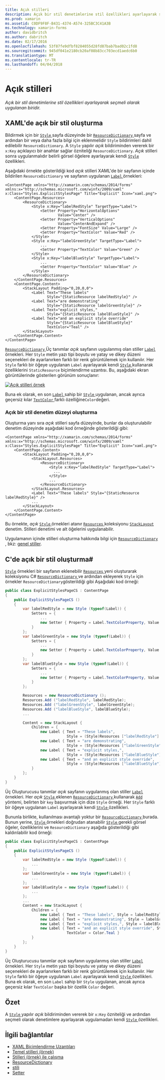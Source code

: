 ```yaml
---
title: Açık stilleri
description: Açık bir stil denetimlerine stil özellikleri ayarlayarak seçmeli olarak uygulanan biridir.
ms.prod: xamarin
ms.assetid: C0DF9F8F-B431-4374-A574-325BC3C41A3B
ms.technology: xamarin-forms
author: davidbritch
ms.author: dabritch
ms.date: 02/17/2016
ms.openlocfilehash: 53f87fe9dfbf8284055d28fd87bab7bad02c1fd8
ms.sourcegitcommit: 945df041e2180cb20af08b83cc703ecd1aedc6b0
ms.translationtype: MT
ms.contentlocale: tr-TR
ms.lasthandoff: 04/04/2018
---
```

# <a name="explicit-styles"></a>Açık stilleri

_Açık bir stil denetimlerine stil özellikleri ayarlayarak seçmeli olarak uygulanan biridir._

## <a name="creating-an-explicit-style-in-xaml"></a>XAML'de açık bir stil oluşturma

Bildirmek için bir [ `Style` ](https://developer.xamarin.com/api/type/Xamarin.Forms.Style/) sayfa düzeyinde bir [ `ResourceDictionary` ](https://developer.xamarin.com/api/type/Xamarin.Forms.ResourceDictionary/) sayfa ve ardından bir veya daha fazla bilgi için eklenmelidir `Style` bildirimleri dahil edilebilir `ResourceDictionary`. A `Style` yapılır *açık* bildiriminden vererek bir `x:Key` açıklayıcı bir anahtar sağlar özniteliği `ResourceDictionary`. *Açık* stilleri sonra uygulanmalıdır belirli görsel öğelere ayarlayarak kendi [ `Style` ](https://developer.xamarin.com/api/property/Xamarin.Forms.VisualElement.Style/) özellikleri.

Aşağıdaki örnekte gösterildiği kod *açık* stilleri XAML'de bir sayfanın içinde bildirilen `ResourceDictionary` ve sayfanın uygulanan [ `Label` ](https://developer.xamarin.com/api/type/Xamarin.Forms.Label/) örnekleri:

```xaml
<ContentPage xmlns="http://xamarin.com/schemas/2014/forms" xmlns:x="http://schemas.microsoft.com/winfx/2009/xaml" x:Class="Styles.ExplicitStylesPage" Title="Explicit" Icon="xaml.png">
    <ContentPage.Resources>
        <ResourceDictionary>
            <Style x:Key="labelRedStyle" TargetType="Label">
                <Setter Property="HorizontalOptions"
                        Value="Center" />
                <Setter Property="VerticalOptions"
                        Value="CenterAndExpand" />
                <Setter Property="FontSize" Value="Large" />
                <Setter Property="TextColor" Value="Red" />
            </Style>
            <Style x:Key="labelGreenStyle" TargetType="Label">
                ...
                <Setter Property="TextColor" Value="Green" />
            </Style>
            <Style x:Key="labelBlueStyle" TargetType="Label">
                ...
                <Setter Property="TextColor" Value="Blue" />
            </Style>
        </ResourceDictionary>
    </ContentPage.Resources>
    <ContentPage.Content>
        <StackLayout Padding="0,20,0,0">
            <Label Text="These labels"
                   Style="{StaticResource labelRedStyle}" />
            <Label Text="are demonstrating"
                   Style="{StaticResource labelGreenStyle}" />
            <Label Text="explicit styles,"
                   Style="{StaticResource labelBlueStyle}" />
            <Label Text="and an explicit style override"
                   Style="{StaticResource labelBlueStyle}"
                   TextColor="Teal" />
        </StackLayout>
    </ContentPage.Content>
</ContentPage>
```

[ `ResourceDictionary` ](https://developer.xamarin.com/api/type/Xamarin.Forms.ResourceDictionary/) Üç tanımlar *açık* sayfanın uygulanmış olan stiller [ `Label` ](https://developer.xamarin.com/api/type/Xamarin.Forms.Label/) örnekleri. Her `Style` metin yazı tipi boyutu ve yatay ve dikey düzeni seçenekleri de ayarlanırken farklı bir renk görüntülemek için kullanılır. Her `Style` farklı bir öğeye uygulanan `Label` ayarlayarak kendi [ `Style` ](https://developer.xamarin.com/api/property/Xamarin.Forms.VisualElement.Style/) kullanarak özelliklerini `StaticResource` biçimlendirme uzantısı. Bu, aşağıdaki ekran görüntülerinde gösterilen görünüm sonuçlanır:

[![](explicit-images/explicit-styles.png "Açık stilleri örnek")](explicit-images/explicit-styles-large.png#lightbox "açık stilleri örneği")

Buna ek olarak, en son [ `Label` ](https://developer.xamarin.com/api/type/Xamarin.Forms.Label/) sahip bir [ `Style` ](https://developer.xamarin.com/api/type/Xamarin.Forms.Style/) uygulanan, ancak ayrıca geçersiz kılar [ `TextColor` ](https://developer.xamarin.com/api/property/Xamarin.Forms.Label.TextColor/) farklı özelliğine`Color`değeri.

### <a name="creating-an-explicit-style-at-the-control-level"></a>Açık bir stil denetim düzeyi oluşturma

Oluşturma yanı sıra *açık* stilleri sayfa düzeyinde, bunlar da oluşturulabilir denetim düzeyinde aşağıdaki kod örneğinde gösterildiği gibi:

```xaml
<ContentPage xmlns="http://xamarin.com/schemas/2014/forms" xmlns:x="http://schemas.microsoft.com/winfx/2009/xaml" x:Class="Styles.ExplicitStylesPage" Title="Explicit" Icon="xaml.png">
    <ContentPage.Content>
        <StackLayout Padding="0,20,0,0">
            <StackLayout.Resources>
                <ResourceDictionary>
                    <Style x:Key="labelRedStyle" TargetType="Label">
                      ...
                    </Style>
                    ...
                </ResourceDictionary>
            </StackLayout.Resources>
            <Label Text="These labels" Style="{StaticResource labelRedStyle}" />
            ...
        </StackLayout>
    </ContentPage.Content>
</ContentPage>
```

Bu örnekte, *açık* [ `Style` ](https://developer.xamarin.com/api/type/Xamarin.Forms.Style/) örnekleri atanır [ `Resources` ](https://developer.xamarin.com/api/property/Xamarin.Forms.VisualElement.Resources/) koleksiyonu [ `StackLayout` ](https://developer.xamarin.com/api/type/Xamarin.Forms.StackLayout/) denetim. Stilleri denetimi ve alt öğelerini uygulanabilir.

Uygulamanın içinde stilleri oluşturma hakkında bilgi için [ `ResourceDictionary` ](https://developer.xamarin.com/api/type/Xamarin.Forms.ResourceDictionary/), bkz: [genel stiller](~/xamarin-forms/user-interface/styles/application.md).

## <a name="creating-an-explicit-style-in-c35"></a>C'de açık bir stil oluşturma&#35;

[`Style`](https://developer.xamarin.com/api/type/Xamarin.Forms.Style/) örnekleri bir sayfanın eklenebilir [ `Resources` ](https://developer.xamarin.com/api/property/Xamarin.Forms.VisualElement.Resources/) yeni oluşturarak koleksiyonu C# [ `ResourceDictionary` ](https://developer.xamarin.com/api/type/Xamarin.Forms.ResourceDictionary/)ve ardından ekleyerek `Style` için örnekler `ResourceDictionary`gösterildiği gibi Aşağıdaki kod örneği:

```csharp
public class ExplicitStylesPageCS : ContentPage
{
    public ExplicitStylesPageCS ()
    {
        var labelRedStyle = new Style (typeof(Label)) {
            Setters = {
                ...
                new Setter { Property = Label.TextColorProperty, Value = Color.Red  }
            }
        };
        var labelGreenStyle = new Style (typeof(Label)) {
            Setters = {
                ...
                new Setter { Property = Label.TextColorProperty, Value = Color.Green }
            }
        };
        var labelBlueStyle = new Style (typeof(Label)) {
            Setters = {
                ...
                new Setter { Property = Label.TextColorProperty, Value = Color.Blue }
            }
        };

        Resources = new ResourceDictionary ();
        Resources.Add ("labelRedStyle", labelRedStyle);
        Resources.Add ("labelGreenStyle", labelGreenStyle);
        Resources.Add ("labelBlueStyle", labelBlueStyle);
        ...

        Content = new StackLayout {
            Children = {
                new Label { Text = "These labels",
                            Style = (Style)Resources ["labelRedStyle"] },
                new Label { Text = "are demonstrating",
                            Style = (Style)Resources ["labelGreenStyle"] },
                new Label { Text = "explicit styles,",
                            Style = (Style)Resources ["labelBlueStyle"] },
                new Label { Text = "and an explicit style override",
                            Style = (Style)Resources ["labelBlueStyle"], TextColor = Color.Teal }
            }
        };
    }
}
```

Üç Oluşturucusu tanımlar *açık* sayfanın uygulanmış olan stiller [ `Label` ](https://developer.xamarin.com/api/type/Xamarin.Forms.Label/) örnekleri. Her *açık* [ `Style` ](https://developer.xamarin.com/api/type/Xamarin.Forms.Style/) eklenen [ `ResourceDictionary` ](https://developer.xamarin.com/api/type/Xamarin.Forms.ResourceDictionary/) kullanarak [ `Add` ](https://developer.xamarin.com/api/member/Xamarin.Forms.ResourceDictionary.Add/p/System.String/System.Object/) yöntemi, belirten bir `key` başvurmak için dize `Style` örneği. Her `Style` farklı bir öğeye uygulanan `Label` ayarlayarak kendi [ `Style` ](https://developer.xamarin.com/api/property/Xamarin.Forms.VisualElement.Style/) özellikleri.

Bununla birlikte, kullanılması avantajlı yoktur bir [ `ResourceDictionary` ](https://developer.xamarin.com/api/type/Xamarin.Forms.ResourceDictionary/) burada. Bunun yerine, [ `Style` ](https://developer.xamarin.com/api/type/Xamarin.Forms.Style/) örnekleri doğrudan atanabilir [ `Style` ](https://developer.xamarin.com/api/property/Xamarin.Forms.VisualElement.Style/) gerekli görsel öğeler, özelliklerini ve `ResourceDictionary` aşağıda gösterildiği gibi kaldırılabilir kod örneği:

```csharp
public class ExplicitStylesPageCS : ContentPage
{
    public ExplicitStylesPageCS ()
    {
        var labelRedStyle = new Style (typeof(Label)) {
            ...
        };
        var labelGreenStyle = new Style (typeof(Label)) {
            ...
        };
        var labelBlueStyle = new Style (typeof(Label)) {
            ...
        };
        ...
        Content = new StackLayout {
            Children = {
                new Label { Text = "These labels", Style = labelRedStyle },
                new Label { Text = "are demonstrating", Style = labelGreenStyle },
                new Label { Text = "explicit styles,", Style = labelBlueStyle },
                new Label { Text = "and an explicit style override", Style = labelBlueStyle,
                            TextColor = Color.Teal }
            }
        };
    }
}
```

Üç Oluşturucusu tanımlar *açık* sayfanın uygulanmış olan stiller [ `Label` ](https://developer.xamarin.com/api/type/Xamarin.Forms.Label/) örnekleri. Her `Style` metin yazı tipi boyutu ve yatay ve dikey düzeni seçenekleri de ayarlanırken farklı bir renk görüntülemek için kullanılır. Her `Style` farklı bir öğeye uygulanan `Label` ayarlayarak kendi [ `Style` ](https://developer.xamarin.com/api/property/Xamarin.Forms.VisualElement.Style/) özellikleri. Buna ek olarak, en son `Label` sahip bir `Style` uygulanan, ancak ayrıca geçersiz kılar `TextColor` başka bir özellik `Color` değeri.

## <a name="summary"></a>Özet

A [ `Style` ](https://developer.xamarin.com/api/type/Xamarin.Forms.Style/) yapılır *açık* bildiriminden vererek bir `x:Key` özniteliği ve ardından seçmeli olarak denetimlere ayarlayarak uygulamadan kendi [ `Style` ](https://developer.xamarin.com/api/property/Xamarin.Forms.VisualElement.Style/) özellikleri.



## <a name="related-links"></a>İlgili bağlantılar

- [XAML Biçimlendirme Uzantıları](~/xamarin-forms/xaml/xaml-basics/xaml-markup-extensions.md)
- [Temel stilleri (örnek)](https://developer.xamarin.com/samples/xamarin-forms/UserInterface/Styles/BasicStyles/)
- [Stilleri (örnek) ile çalışma](https://developer.xamarin.com/samples/xamarin-forms/WorkingWithStyles/)
- [ResourceDictionary](https://developer.xamarin.com/api/type/Xamarin.Forms.ResourceDictionary/)
- [stili](https://developer.xamarin.com/api/type/Xamarin.Forms.Style/)
- [Setter](https://developer.xamarin.com/api/type/Xamarin.Forms.Setter/)
